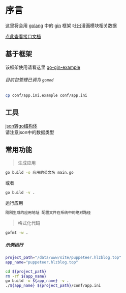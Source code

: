 # 序言
这里将会用 [golang](https://golang.org/) 中的 [gin](https://www.yoytang.com/go-gin-doc.html) 框架 吐出漫画模块相关数据  

[点此查看接口文档](http://api_puppeteer.doc.hlzblog.top/)  

## 基于框架
该框架使用请看这里 [go-gin-example](https://github.com/eddycjy/go-gin-example/blob/master/README_ZH.md)   

###### 目前包管理已调为 `gomod`  

~~~bash
cp conf/app.ini.example conf/app.ini  
~~~

## 工具

[json转go结构体](https://www.sojson.com/json/json2go.html)  
请注意json中的数据类型  

## 常用功能

> 生成应用

~~~bash
go build -o 应用的英文名 main.go
~~~

或者  

~~~bash
go build -v .
~~~

运行应用  

~~~bash
刚刚生成的应用地址 配置文件在系统中的绝对路径
~~~

> 格式化代码

~~~bash
gofmt -w .
~~~

##### 示例运行

~~~bash
project_path="/data/www/site/puppeteer.hlzblog.top"
app_name="puppeteer.hlzblog.top"

cd ${project_path}
rm -rf ${app_name} 
go build -o ${app_name} -v .
./${app_name} ${project_path}/conf/app.ini 
~~~
